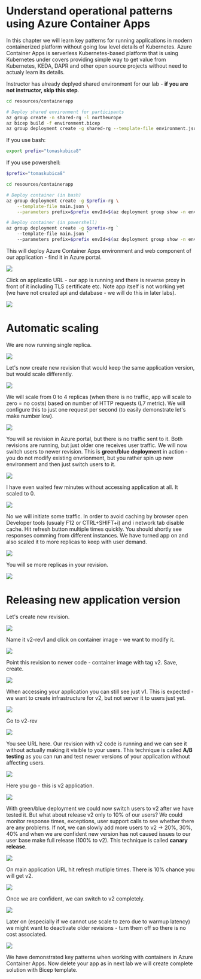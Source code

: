 # Understand operational patterns using Azure Container Apps
In this chapter we will learn key patterns for running applications in modern containerized platform without going low level details of Kubernetes. Azure Container Apps is serverless Kubernetes-based platform that is using Kubernetes under covers providing simple way to get value from Kubernetes, KEDA, DAPR and other open source projects without need to actualy learn its details.

Instructor has already deplyed shared environment for our lab - **if you are not instructor, skip this step**.

```bash
cd resources/containerapp

# Deploy shared environment for participants
az group create -n shared-rg -l northeurope
az bicep build -f environment.bicep
az group deployment create -g shared-rg --template-file environment.json
```

If you use bash:

```bash
export prefix="tomaskubica8"
```

If you use powershell:

```powershell
$prefix="tomaskubica8"
```

```bash
cd resources/containerapp

# Deploy container (in bash)
az group deployment create -g $prefix-rg \
    --template-file main.json \
    --parameters prefix=$prefix envId=$(az deployment group show -n environment -g shared-rg --query properties.outputs.envId.value -o tsv)

# Deploy container (in powershell)
az group deployment create -g $prefix-rg `
    --template-file main.json `
    --parameters prefix=$prefix envId=$(az deployment group show -n environment -g shared-rg --query properties.outputs.envId.value -o tsv)
```

This will deploy Azure Container Apps environment and web component of our application - find it in Azure portal.

![](./images/capp01.png)

Click on applicatio URL - our app is running and there is reverse proxy in front of it including TLS certificate etc. Note app itself is not working yet (we have not created api and database - we will do this in later labs).

![](./images/capp02.png)

# Automatic scaling

We are now running single replica.

![](./images/capp03.png)

Let's now create new revision that would keep the same application version, but would scale differently.

![](./images/capp04.png)

We will scale from 0 to 4 replicas (when there is no traffic, app will scale to zero = no costs) based on number of HTTP requests (L7 metric). We will configure this to just one request per second (to easily demonstrate let's make number low).

![](./images/capp05.png)

You will se revision in Azure portal, but there is no traffic sent to it. Both revisions are running, but just older one receives user traffic. We will now switch users to newer revision. This is **green/blue deployment** in action - you do not modify existing envrionment, but you rather spin up new environment and then just switch users to it.

![](./images/capp06.png)

I have even waited few minutes without accessing application at all. It scaled to 0.

![](./images/capp07.png)

No we will initiate some traffic. In order to avoid caching by browser open Developer tools (usualy F12 or CTRL+SHIFT+i) and i network tab disable cache. Hit refresh button multiple times quickly. You should shortly see responses comming from different instances. We have turned app on and also scaled it to more replicas to keep with user demand.

![](./images/capp08.png)

You will se more replicas in your revision.

![](./images/capp09.png)

# Releasing new application version
Let's create new revision.

![](./images/capp10.png)

Name it v2-rev1 and click on container image - we want to modify it.

![](./images/capp11.png)

Point this revision to newer code - container image with tag v2. Save, create.

![](./images/capp12.png)

When accessing your application you can still see just v1. This is expected - we want to create infrastructure for v2, but not server it to users just yet.

![](./images/capp13.png)

Go to v2-rev

![](./images/capp14.png)

You see URL here. Our revision with v2 code is running and we can see it without actually making it visible to your users. This technique is called **A/B testing** as you can run and test newer versions of your application without affecting users.

![](./images/capp15.png)

Here you go - this is v2 application.

![](./images/capp16.png)

With green/blue deployment we could now switch users to v2 after we have tested it. But what about release v2 only to 10% of our users? We could monitor response times, exceptions, user support calls to see whether there are any problems. If not, we can slowly add more users to v2 -> 20%, 30%, 40% and when we are confident new version has not caused issues to our user base make full release (100% to v2). This technique is called **canary release**.

![](./images/capp17.png)

On main application URL hit refresh mutliple times. There is 10% chance you will get v2.

![](./images/capp18.png)

Once we are confident, we can switch to v2 completely.

![](./images/capp19.png)

Later on (especially if we cannot use scale to zero due to warmup latency) we might want to deactivate older revisions - turn them off so there is no cost associated.

![](./images/capp20.png)


We have demonstrated key patterns when working with containers in Azure Container Apps. Now delete your app as in next lab we will create complete solution with Bicep template.